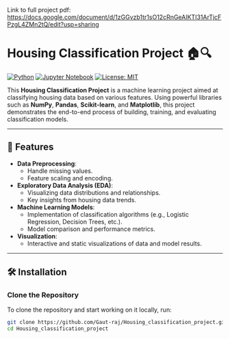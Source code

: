 Link to full project pdf: https://docs.google.com/document/d/1zGGvzb1tr1sO12cRnGeAIKTI31ArTjcFPzgL4ZMn2tQ/edit?usp=sharing
# Housing Classification Project 🏠🔍  

[![Python](https://img.shields.io/badge/Python-3.8%2B-blue)](https://www.python.org/)
[![Jupyter Notebook](https://img.shields.io/badge/Jupyter-Notebook-orange)](https://jupyter.org/)
[![License: MIT](https://img.shields.io/badge/License-MIT-yellow.svg)](https://opensource.org/licenses/MIT)

This **Housing Classification Project** is a machine learning project aimed at classifying housing data based on various features. Using powerful libraries such as **NumPy**, **Pandas**, **Scikit-learn**, and **Matplotlib**, this project demonstrates the end-to-end process of building, training, and evaluating classification models.

---

## 🚀 Features  

- **Data Preprocessing**: 
  - Handle missing values.
  - Feature scaling and encoding.
- **Exploratory Data Analysis (EDA)**:
  - Visualizing data distributions and relationships.
  - Key insights from housing data trends.
- **Machine Learning Models**:
  - Implementation of classification algorithms (e.g., Logistic Regression, Decision Trees, etc.).
  - Model comparison and performance metrics.
- **Visualization**:
  - Interactive and static visualizations of data and model results.

---

## 🛠️ Installation  

### Clone the Repository  
To clone the repository and start working on it locally, run:  
```bash
git clone https://github.com/Gaut-raj/Housing_classification_project.git
cd Housing_classification_project
